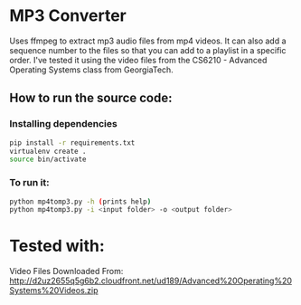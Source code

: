 # MP3 Converter
Uses ffmpeg to extract mp3 audio files from mp4 videos. It can also add a sequence number to the files so that you can add to a playlist in a specific order. I've tested it using the video files from the CS6210 - Advanced Operating Systems class from GeorgiaTech.

## How to run the source code:
### Installing dependencies
```bash
pip install -r requirements.txt 
virtualenv create .
source bin/activate
```

### To run it:
```bash
python mp4tomp3.py -h (prints help)
python mp4tomp3.py -i <input folder> -o <output folder>
```

# Tested with:
Video Files Downloaded From: http://d2uz2655q5g6b2.cloudfront.net/ud189/Advanced%20Operating%20Systems%20Videos.zip

